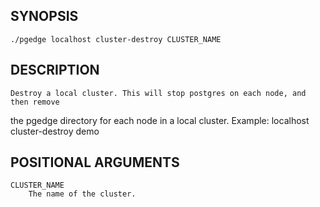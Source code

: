 
## SYNOPSIS
    ./pgedge localhost cluster-destroy CLUSTER_NAME

## DESCRIPTION
    Destroy a local cluster. This will stop postgres on each node, and then remove
the pgedge directory for each node in a local cluster.
Example: localhost cluster-destroy demo

## POSITIONAL ARGUMENTS
    CLUSTER_NAME
        The name of the cluster.
